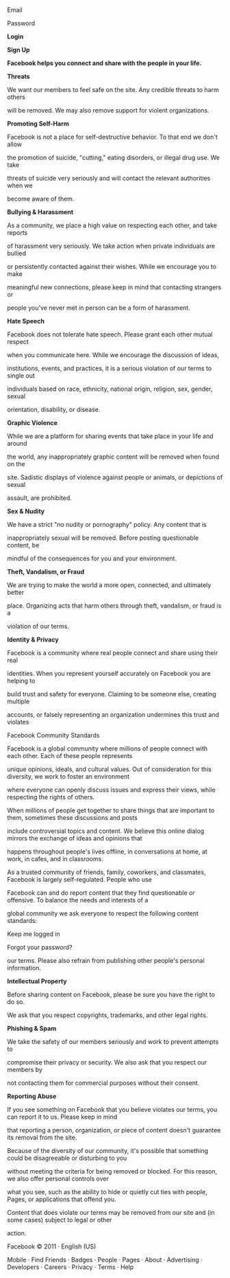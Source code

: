 Email

Password

**Login**

**Sign Up**

**Facebook helps you connect and share with the people in your life.**

**Threats**

We want our members to feel safe on the site. Any credible threats to harm others

will be removed. We may also remove support for violent organizations.

**Promoting Self-Harm**

Facebook is not a place for self-destructive behavior. To that end we don't allow

the promotion of suicide, "cutting," eating disorders, or illegal drug use. We take

threats of suicide very seriously and will contact the relevant authorities when we

become aware of them.

**Bullying & Harassment**

As a community, we place a high value on respecting each other, and take reports

of harassment very seriously. We take action when private individuals are bullied

or persistently contacted against their wishes. While we encourage you to make

meaningful new connections, please keep in mind that contacting strangers or

people you've never met in person can be a form of harassment.

**Hate Speech**

Facebook does not tolerate hate speech. Please grant each other mutual respect

when you communicate here. While we encourage the discussion of ideas,

institutions, events, and practices, it is a serious violation of our terms to single out

individuals based on race, ethnicity, national origin, religion, sex, gender, sexual

orientation, disability, or disease.

**Graphic Violence**

While we are a platform for sharing events that take place in your life and around

the world, any inappropriately graphic content will be removed when found on the

site. Sadistic displays of violence against people or animals, or depictions of sexual

assault, are prohibited.

**Sex & Nudity**

We have a strict "no nudity or pornography" policy. Any content that is

inappropriately sexual will be removed. Before posting questionable content, be

mindful of the consequences for you and your environment.

**Theft, Vandalism, or Fraud**

We are trying to make the world a more open, connected, and ultimately better

place. Organizing acts that harm others through theft, vandalism, or fraud is a

violation of our terms.

**Identity & Privacy**

Facebook is a community where real people connect and share using their real

identities. When you represent yourself accurately on Facebook you are helping to

build trust and safety for everyone. Claiming to be someone else, creating multiple

accounts, or falsely representing an organization undermines this trust and violates

Facebook Community Standards

Facebook is a global community where millions of people connect with each other. Each of these people represents

unique opinions, ideals, and cultural values. Out of consideration for this diversity, we work to foster an environment

where everyone can openly discuss issues and express their views, while respecting the rights of others.

When millions of people get together to share things that are important to them, sometimes these discussions and posts

include controversial topics and content. We believe this online dialog mirrors the exchange of ideas and opinions that

happens throughout people's lives offline, in conversations at home, at work, in cafes, and in classrooms.

As a trusted community of friends, family, coworkers, and classmates, Facebook is largely self-regulated. People who use

Facebook can and do report content that they find questionable or offensive. To balance the needs and interests of a

global community we ask everyone to respect the following content standards:

Keep me logged in

Forgot your password?

our terms. Please also refrain from publishing other people's personal information.

**Intellectual Property**

Before sharing content on Facebook, please be sure you have the right to do so.

We ask that you respect copyrights, trademarks, and other legal rights.

**Phishing & Spam**

We take the safety of our members seriously and work to prevent attempts to

compromise their privacy or security. We also ask that you respect our members by

not contacting them for commercial purposes without their consent.

**Reporting Abuse**

If you see something on Facebook that you believe violates our terms, you can report it to us. Please keep in mind

that reporting a person, organization, or piece of content doesn't guarantee its removal from the site.

Because of the diversity of our community, it's possible that something could be disagreeable or disturbing to you

without meeting the criteria for being removed or blocked. For this reason, we also offer personal controls over

what you see, such as the ability to hide or quietly cut ties with people, Pages, or applications that offend you.

Content that does violate our terms may be removed from our site and (in some cases) subject to legal or other

action.

Facebook © 2011 · English (US)

Mobile · Find Friends · Badges · People · Pages · About · Advertising · Developers · Careers · Privacy · Terms · Help
